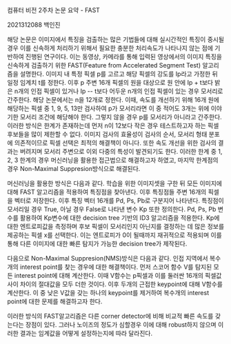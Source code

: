 컴퓨터 비전 2주차 논문 요약 - FAST

2021312088 백인진

해당 논문은 이미지에서 특징을 검출하는 많은 기법들에 대해 실시간적인
특징이 중시될 경우 이를 신속하게 처리하기 위해서 필요한 충분한
처리속도가 나타나지 않는 점에 기반하여 진행된 연구이다. 이는 동영상,
카메라를 통해 입력된 영상에서의 이미지 특징을 신속하게 검출하기 위한
FAST(Feature from Accelerated Segment Test) 알고리즘을 설명한다. 이미지
내 특정 픽셀 p를 고르고 해당 픽셀의 강도를 Ip라고 가정한 뒤 일정 임계치
t를 정한다. 이후 p 주변 16개 픽셀의 원을 대상으로 원 안에 Ip + t보다
밝은 n개의 인접 픽셀이 있거나 Ip -- t보다 어두운 n개의 인접 픽셀이 있는
경우 모서리로 간주한다. 해당 논문에서는 n을 12개로 정한다. 이때, 속도를
개선하기 위해 16개 원에 해당하는 픽셀 중 1, 9, 5, 13만 검사하여 p가
모서리라면 이 중 적어도 3개는 위에 이야기한 모서리 조건에 해당해야 한다.
그렇지 않을 경우 p를 모서리가 아니라고 간주한다. 이러한 방식은 한계가
존재하는데 먼저 n이 12보다 작은 경우 테스트하고자 하는 픽셀 후보들을
많이 제한할 수 없다. 이미지 검사의 효율성이 검사의 순서, 모서리 형태
분포에 의존적이므로 픽셀 선택은 최적의 해결책이 아니다. 또한 속도 개선을
위한 검사의 결과는 버려지며 모서리 주변으로 이외 다중의 특성이
발견되기도 한다. 이러한 한계 중 1, 2, 3 한계의 경우 머신러닝을 활용한
접근법으로 해결하고자 하였고, 마지막 한계점의 경우 Non-Maximal
Suppresion방식으로 해결된다.

머신러닝을 활용한 방식은 다음과 같다. 학습을 위한 이미지셋을 구한 뒤
모든 이미지에 대해 FAST 알고리즘을 적용하여 특징점을 찾아낸다. 이후
특징점들 주변 16개의 픽셀을 벡터로 저장한다. 이후 특징 벡터 16개를 Pd,
Ps, Pb로 구분지어 나타낸다. 특징점이 모서리일 경우 True, 아닐 경우
False로 나타낸 변수 Kp 또한 정의한다. Pd, Ps, Pb 변수를 활용하여
Kp변수에 대한 decision tree 기반의 ID3 알고리즘을 적용한다. Kp에 대한
엔트로피값을 측정하며 후보 픽셀이 모서리인지 아닌지를 결정하는 데 많은
정보를 제공하는 픽셀 x를 선택한다. 이는 엔트로피가 0이 될때까지
재귀적으로 적용되며 이를 통해 다른 이미지에 대한 빠른 탐지가 가능한
decision tree가 제작된다.

다음으로 Non-Maximal Suppresion(NMS)방식은 다음과 같다. 인접 지역에서
복수 개의 interest point를 찾는 경우에 대한 해결책이다. 먼저 스코어 함수
V를 탐지된 모든 interest point에 대해 계산한다. 이때 V함수는 p픽셀과
이를 둘러싼 16개의 픽셀값 사이 차이의 절대값을 모두 더한 것이다. 이후
두개의 근접한 keypoint에 대해 V함수를 계산한다. 이 중 낮은 V값을 갖는
하나의 keypoint를 제거하여 복수개의 interest point에 대한 문제를
해결하고자 한다.

이러한 방식의 FAST알고리즘은 다른 corner detector에 비해 비교적 빠른
속도를 갖는다는 장점이 있다. 그러나 노이즈의 정도가 심할경우 이에 대해
robust하지 않으며 이러한 결과는 임계값을 어떻게 설정하는지에 따라
달라진다.
